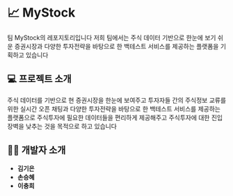 # 📈 MyStock
팀 MyStock의 레포지토리입니다 저희 팀에서는 주식 데이터 기반으로 한눈에 보기 쉬운 증권시장과 다양한 투자전략을 바탕으로 한 백테스트 서비스를 제공하는 플랫폼을 기획하고 있습니다


## 💻 프로젝트 소개 
주식 데이터를 기반으로 현 증권시장을 한눈에 보여주고 투자자들 간의 주식정보 교류를 위한 실시간 오픈 채팅과 다양한 투자전략을 바탕으로 한 백테스트 서비스를 제공하는 플랫폼으로 주식투자에 필요한 데이터들을 편리하게 제공해주고 주식투자에 대한 진입장벽을 낮추는 것을 목적으로 하고 있습니다

## 👨‍💻 개발자 소개
- **김기은** 
- **손승혜** 
- **이충희** 
